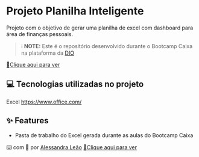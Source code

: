 # Projeto Planilha Inteligente
Projeto com o objetivo de gerar uma planilha de excel com dashboard para área de finanças pessoais.

 > ℹ️ **NOTE:** Este é o repositório desenvolvido durante o Bootcamp Caixa na plataforma da [DIO](https://dio.me)

<a href="https://github.com/ALeao-br/Planilha-Inteligente/blob/main/Projeto%20Planilha%20Inteligente.xlsx" title="View Excel now"> 📕Clique aqui para ver</a>

## 💻 Tecnologias utilizadas no projeto

Excel https://www.office.com/


## ✨ Features

- Pasta de trabalho do Excel gerada durante as aulas do Bootcamp Caixa

⌨️ com 💜 por [Alessandra Leão](https://github.com/ALeao-br)
<a href="https://github.com/ALeao-br/Planilha-Inteligente/blob/main/Projeto%20Planilha%20Inteligente.xlsx" title="View Excel now"> 📕Clique aqui para ver</a>
